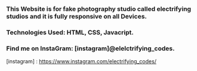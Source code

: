 ### This Website is for fake photography studio called electrifying studios and it is fully responsive on all Devices.

### Technologies Used: HTML, CSS, Javacript.

### Find me on InstaGram: [instagram]@elelctrifying_codes.

[instagram] : https://www.instagram.com/electrifying_codes/